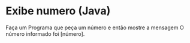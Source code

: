 # Exibe numero (Java)
Faça um Programa que peça um número e então mostre a mensagem O número informado foi [número].
